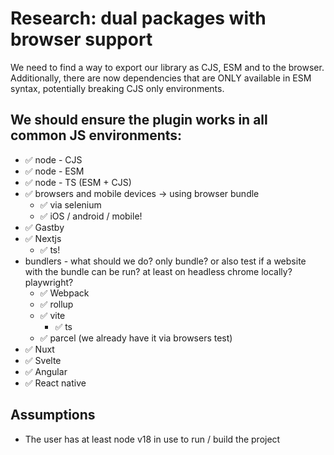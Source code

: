 # Research: dual packages with browser support

We need to find a way to export our library as CJS, ESM and to the browser. Additionally, there are now dependencies that are ONLY available in ESM syntax, potentially breaking CJS only environments.

## We should ensure the plugin works in all common JS environments:

- ✅ node - CJS
- ✅ node - ESM
- ✅ node - TS (ESM + CJS)
- ✅ browsers and mobile devices -> using browser bundle 
  - ✅ via selenium
  - ✅ iOS / android / mobile!
- ✅ Gastby
- ✅ Nextjs
  - ✅ ts!
- bundlers - what should we do? only bundle? or also test if a website with the bundle can be run? at least on headless chrome locally? playwright?
  - ✅ Webpack
  - ✅ rollup
  - ✅ vite
    - ✅ ts
  - ✅ parcel (we already have it via browsers test)
- ✅ Nuxt
- ✅ Svelte
- ✅ Angular
- ✅ React native

## Assumptions

- The user has at least node v18 in use to run / build the project

